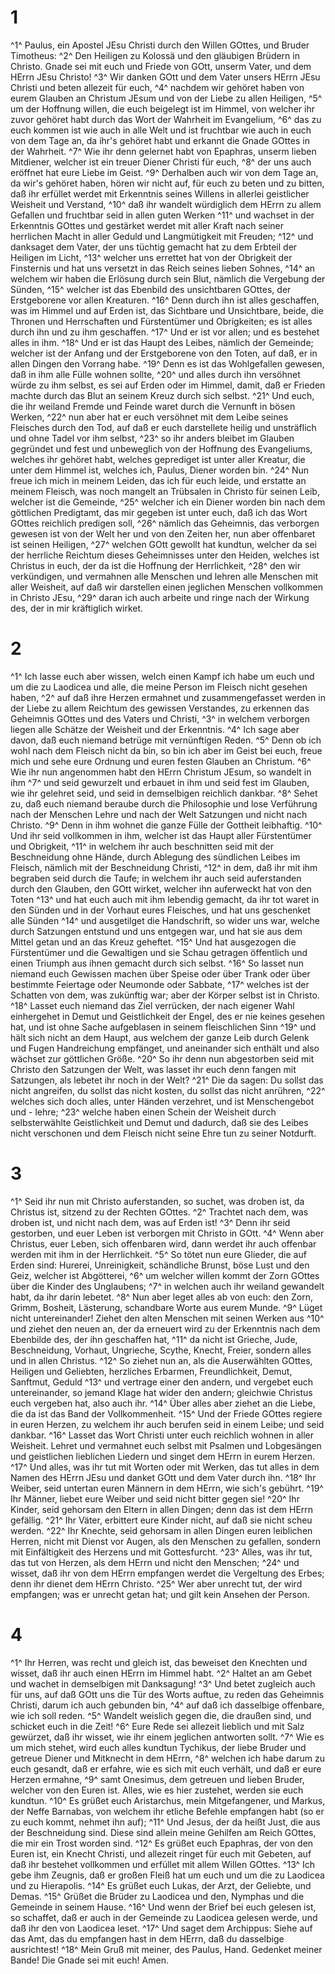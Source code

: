 # 1
^1^ Paulus, ein Apostel JEsu Christi durch den Willen GOttes, und Bruder Timotheus: ^2^ Den Heiligen zu Kolossä und den gläubigen Brüdern in Christo. Gnade sei mit euch und Friede von GOtt, unserm Vater, und dem HErrn JEsu Christo! ^3^ Wir danken GOtt und dem Vater unsers HErrn JEsu Christi und beten allezeit für euch, ^4^ nachdem wir gehöret haben von eurem Glauben an Christum JEsum und von der Liebe zu allen Heiligen, ^5^ um der Hoffnung willen, die euch beigelegt ist im Himmel, von welcher ihr zuvor gehöret habt durch das Wort der Wahrheit im Evangelium, ^6^ das zu euch kommen ist wie auch in alle Welt und ist fruchtbar wie auch in euch von dem Tage an, da ihr's gehöret habt und erkannt die Gnade GOttes in der Wahrheit. ^7^ Wie ihr denn gelernet habt von Epaphras, unserm lieben Mitdiener, welcher ist ein treuer Diener Christi für euch, ^8^ der uns auch eröffnet hat eure Liebe im Geist. ^9^ Derhalben auch wir von dem Tage an, da wir's gehöret haben, hören wir nicht auf, für euch zu beten und zu bitten, daß ihr erfüllet werdet mit Erkenntnis seines Willens in allerlei geistlicher Weisheit und Verstand, ^10^ daß ihr wandelt würdiglich dem HErrn zu allem Gefallen und fruchtbar seid in allen guten Werken ^11^ und wachset in der Erkenntnis GOttes und gestärket werdet mit aller Kraft nach seiner herrlichen Macht in aller Geduld und Langmütigkeit mit Freuden; ^12^ und danksaget dem Vater, der uns tüchtig gemacht hat zu dem Erbteil der Heiligen im Licht, ^13^ welcher uns errettet hat von der Obrigkeit der Finsternis und hat uns versetzt in das Reich seines lieben Sohnes, ^14^ an welchem wir haben die Erlösung durch sein Blut, nämlich die Vergebung der Sünden, ^15^ welcher ist das Ebenbild des unsichtbaren GOttes, der Erstgeborene vor allen Kreaturen. ^16^ Denn durch ihn ist alles geschaffen, was im Himmel und auf Erden ist, das Sichtbare und Unsichtbare, beide, die Thronen und Herrschaften und Fürstentümer und Obrigkeiten; es ist alles durch ihn und zu ihm geschaffen. ^17^ Und er ist vor allen; und es bestehet alles in ihm. ^18^ Und er ist das Haupt des Leibes, nämlich der Gemeinde; welcher ist der Anfang und der Erstgeborene von den Toten, auf daß, er in allen Dingen den Vorrang habe. ^19^ Denn es ist das Wohlgefallen gewesen, daß in ihm alle Fülle wohnen sollte, ^20^ und alles durch ihn versöhnet würde zu ihm selbst, es sei auf Erden oder im Himmel, damit, daß er Frieden machte durch das Blut an seinem Kreuz durch sich selbst. ^21^ Und euch, die ihr weiland Fremde und Feinde waret durch die Vernunft in bösen Werken, ^22^ nun aber hat er euch versöhnet mit dem Leibe seines Fleisches durch den Tod, auf daß er euch darstellete heilig und unsträflich und ohne Tadel vor ihm selbst, ^23^ so ihr anders bleibet im Glauben gegründet und fest und unbeweglich von der Hoffnung des Evangeliums, welches ihr gehöret habt, welches geprediget ist unter aller Kreatur, die unter dem Himmel ist, welches ich, Paulus, Diener worden bin. ^24^ Nun freue ich mich in meinem Leiden, das ich für euch leide, und erstatte an meinem Fleisch, was noch mangelt an Trübsalen in Christo für seinen Leib, welcher ist die Gemeinde, ^25^ welcher ich ein Diener worden bin nach dem göttlichen Predigtamt, das mir gegeben ist unter euch, daß ich das Wort GOttes reichlich predigen soll, ^26^ nämlich das Geheimnis, das verborgen gewesen ist von der Welt her und von den Zeiten her, nun aber offenbaret ist seinen Heiligen, ^27^ welchen GOtt gewollt hat kundtun, welcher da sei der herrliche Reichtum dieses Geheimnisses unter den Heiden, welches ist Christus in euch, der da ist die Hoffnung der Herrlichkeit, ^28^ den wir verkündigen, und vermahnen alle Menschen und lehren alle Menschen mit aller Weisheit, auf daß wir darstellen einen jeglichen Menschen vollkommen in Christo JEsu, ^29^ daran ich auch arbeite und ringe nach der Wirkung des, der in mir kräftiglich wirket.

# 2
^1^ Ich lasse euch aber wissen, welch einen Kampf ich habe um euch und um die zu Laodicea und alle, die meine Person im Fleisch nicht gesehen haben, ^2^ auf daß ihre Herzen ermahnet und zusammengefasset werden in der Liebe zu allem Reichtum des gewissen Verstandes, zu erkennen das Geheimnis GOttes und des Vaters und Christi, ^3^ in welchem verborgen liegen alle Schätze der Weisheit und der Erkenntnis. ^4^ Ich sage aber davon, daß euch niemand betrüge mit vernünftigen Reden. ^5^ Denn ob ich wohl nach dem Fleisch nicht da bin, so bin ich aber im Geist bei euch, freue mich und sehe eure Ordnung und euren festen Glauben an Christum. ^6^ Wie ihr nun angenommen habt den HErrn Christum JEsum, so wandelt in ihm ^7^ und seid gewurzelt und erbauet in ihm und seid fest im Glauben, wie ihr gelehret seid, und seid in demselbigen reichlich dankbar. ^8^ Sehet zu, daß euch niemand beraube durch die Philosophie und lose Verführung nach der Menschen Lehre und nach der Welt Satzungen und nicht nach Christo. ^9^ Denn in ihm wohnet die ganze Fülle der Gottheit leibhaftig. ^10^ Und ihr seid vollkommen in ihm, welcher ist das Haupt aller Fürstentümer und Obrigkeit, ^11^ in welchem ihr auch beschnitten seid mit der Beschneidung ohne Hände, durch Ablegung des sündlichen Leibes im Fleisch, nämlich mit der Beschneidung Christi, ^12^ in dem, daß ihr mit ihm begraben seid durch die Taufe; in welchem ihr auch seid auferstanden durch den Glauben, den GOtt wirket, welcher ihn auferweckt hat von den Toten ^13^ und hat euch auch mit ihm lebendig gemacht, da ihr tot waret in den Sünden und in der Vorhaut eures Fleisches, und hat uns geschenket alle Sünden ^14^ und ausgetilget die Handschrift, so wider uns war, welche durch Satzungen entstund und uns entgegen war, und hat sie aus dem Mittel getan und an das Kreuz geheftet. ^15^ Und hat ausgezogen die Fürstentümer und die Gewaltigen und sie Schau getragen öffentlich und einen Triumph aus ihnen gemacht durch sich selbst. ^16^ So lasset nun niemand euch Gewissen machen über Speise oder über Trank oder über bestimmte Feiertage oder Neumonde oder Sabbate, ^17^ welches ist der Schatten von dem, was zukünftig war; aber der Körper selbst ist in Christo. ^18^ Lasset euch niemand das Ziel verrücken, der nach eigener Wahl einhergehet in Demut und Geistlichkeit der Engel, des er nie keines gesehen hat, und ist ohne Sache aufgeblasen in seinem fleischlichen Sinn ^19^ und hält sich nicht an dem Haupt, aus welchem der ganze Leib durch Gelenk und Fugen Handreichung empfänget, und aneinander sich enthält und also wächset zur göttlichen Größe. ^20^ So ihr denn nun abgestorben seid mit Christo den Satzungen der Welt, was lasset ihr euch denn fangen mit Satzungen, als lebetet ihr noch in der Welt? ^21^ Die da sagen: Du sollst das nicht angreifen, du sollst das nicht kosten, du sollst das nicht anrühren, ^22^ welches sich doch alles, unter Händen verzehret, und ist Menschengebot und - lehre; ^23^ welche haben einen Schein der Weisheit durch selbsterwählte Geistlichkeit und Demut und dadurch, daß sie des Leibes nicht verschonen und dem Fleisch nicht seine Ehre tun zu seiner Notdurft.

# 3
^1^ Seid ihr nun mit Christo auferstanden, so suchet, was droben ist, da Christus ist, sitzend zu der Rechten GOttes. ^2^ Trachtet nach dem, was droben ist, und nicht nach dem, was auf Erden ist! ^3^ Denn ihr seid gestorben, und euer Leben ist verborgen mit Christo in GOtt. ^4^ Wenn aber Christus, euer Leben, sich offenbaren wird, dann werdet ihr auch offenbar werden mit ihm in der Herrlichkeit. ^5^ So tötet nun eure Glieder, die auf Erden sind: Hurerei, Unreinigkeit, schändliche Brunst, böse Lust und den Geiz, welcher ist Abgötterei, ^6^ um welcher willen kommt der Zorn GOttes über die Kinder des Unglaubens; ^7^ in welchen auch ihr weiland gewandelt habt, da ihr darin lebetet. ^8^ Nun aber leget alles ab von euch: den Zorn, Grimm, Bosheit, Lästerung, schandbare Worte aus eurem Munde. ^9^ Lüget nicht untereinander! Ziehet den alten Menschen mit seinen Werken aus ^10^ und ziehet den neuen an, der da erneuert wird zu der Erkenntnis nach dem Ebenbilde des, der ihn geschaffen hat, ^11^ da nicht ist Grieche, Jude, Beschneidung, Vorhaut, Ungrieche, Scythe, Knecht, Freier, sondern alles und in allen Christus. ^12^ So ziehet nun an, als die Auserwählten GOttes, Heiligen und Geliebten, herzliches Erbarmen, Freundlichkeit, Demut, Sanftmut, Geduld ^13^ und vertrage einer den andern, und vergebet euch untereinander, so jemand Klage hat wider den andern; gleichwie Christus euch vergeben hat, also auch ihr. ^14^ Über alles aber ziehet an die Liebe, die da ist das Band der Vollkommenheit. ^15^ Und der Friede GOttes regiere in euren Herzen, zu welchem ihr auch berufen seid in einem Leibe; und seid dankbar. ^16^ Lasset das Wort Christi unter euch reichlich wohnen in aller Weisheit. Lehret und vermahnet euch selbst mit Psalmen und Lobgesängen und geistlichen lieblichen Liedern und singet dem HErrn in eurem Herzen. ^17^ Und alles, was ihr tut mit Worten oder mit Werken, das tut alles in dem Namen des HErrn JEsu und danket GOtt und dem Vater durch ihn. ^18^ Ihr Weiber, seid untertan euren Männern in dem HErrn, wie sich's gebührt. ^19^ Ihr Männer, liebet eure Weiber und seid nicht bitter gegen sie! ^20^ Ihr Kinder, seid gehorsam den Eltern in allen Dingen; denn das ist dem HErrn gefällig. ^21^ Ihr Väter, erbittert eure Kinder nicht, auf daß sie nicht scheu werden. ^22^ Ihr Knechte, seid gehorsam in allen Dingen euren leiblichen Herren, nicht mit Dienst vor Augen, als den Menschen zu gefallen, sondern mit Einfältigkeit des Herzens und mit Gottesfurcht. ^23^ Alles, was ihr tut, das tut von Herzen, als dem HErrn und nicht den Menschen; ^24^ und wisset, daß ihr von dem HErrn empfangen werdet die Vergeltung des Erbes; denn ihr dienet dem HErrn Christo. ^25^ Wer aber unrecht tut, der wird empfangen; was er unrecht getan hat; und gilt kein Ansehen der Person.

# 4
^1^ Ihr Herren, was recht und gleich ist, das beweiset den Knechten und wisset, daß ihr auch einen HErrn im Himmel habt. ^2^ Haltet an am Gebet und wachet in demselbigen mit Danksagung! ^3^ Und betet zugleich auch für uns, auf daß GOtt uns die Tür des Worts auftue, zu reden das Geheimnis Christi, darum ich auch gebunden bin, ^4^ auf daß ich dasselbige offenbare, wie ich soll reden. ^5^ Wandelt weislich gegen die, die draußen sind, und schicket euch in die Zeit! ^6^ Eure Rede sei allezeit lieblich und mit Salz gewürzet, daß ihr wisset, wie ihr einem jeglichen antworten sollt. ^7^ Wie es um mich stehet, wird euch alles kundtun Tychikus, der liebe Bruder und getreue Diener und Mitknecht in dem HErrn, ^8^ welchen ich habe darum zu euch gesandt, daß er erfahre, wie es sich mit euch verhält, und daß er eure Herzen ermahne, ^9^ samt Onesimus, dem getreuen und lieben Bruder, welcher von den Euren ist. Alles, wie es hier zustehet, werden sie euch kundtun. ^10^ Es grüßet euch Aristarchus, mein Mitgefangener, und Markus, der Neffe Barnabas, von welchem ihr etliche Befehle empfangen habt (so er zu euch kommt, nehmet ihn auf); ^11^ Und Jesus, der da heißt Just, die aus der Beschneidung sind. Diese sind allein meine Gehilfen am Reich GOttes, die mir ein Trost worden sind. ^12^ Es grüßet euch Epaphras, der von den Euren ist, ein Knecht Christi, und allezeit ringet für euch mit Gebeten, auf daß ihr bestehet vollkommen und erfüllet mit allem Willen GOttes. ^13^ Ich gebe ihm Zeugnis, daß er großen Fleiß hat um euch und um die zu Laodicea und zu Hierapolis. ^14^ Es grüßet euch Lukas, der Arzt, der Geliebte, und Demas. ^15^ Grüßet die Brüder zu Laodicea und den, Nymphas und die Gemeinde in seinem Hause. ^16^ Und wenn der Brief bei euch gelesen ist, so schaffet, daß er auch in der Gemeinde zu Laodicea gelesen werde, und daß ihr den von Laodicea leset. ^17^ Und saget dem Archippus: Siehe auf das Amt, das du empfangen hast in dem HErrn, daß du dasselbige ausrichtest! ^18^ Mein Gruß mit meiner, des Paulus, Hand. Gedenket meiner Bande! Die Gnade sei mit euch! Amen.